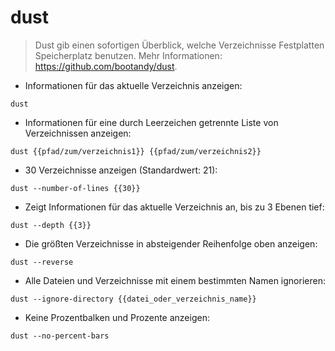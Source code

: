 # dust

> Dust gib einen sofortigen Überblick, welche Verzeichnisse Festplatten Speicherplatz benutzen.
> Mehr Informationen: <https://github.com/bootandy/dust>.

- Informationen für das aktuelle Verzeichnis anzeigen:

`dust`

- Informationen für eine durch Leerzeichen getrennte Liste von Verzeichnissen anzeigen:

`dust {{pfad/zum/verzeichnis1}} {{pfad/zum/verzeichnis2}}`

- 30 Verzeichnisse anzeigen (Standardwert: 21):

`dust --number-of-lines {{30}}`

- Zeigt Informationen für das aktuelle Verzeichnis an, bis zu 3 Ebenen tief:

`dust --depth {{3}}`

- Die größten Verzeichnisse in absteigender Reihenfolge oben anzeigen:

`dust --reverse`

- Alle Dateien und Verzeichnisse mit einem bestimmten Namen ignorieren:

`dust --ignore-directory {{datei_oder_verzeichnis_name}}`

- Keine Prozentbalken und Prozente anzeigen:

`dust --no-percent-bars`

